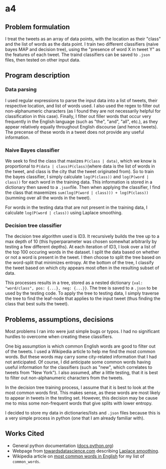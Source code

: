 # a4
## Problem formulation
I treat the tweets as an array of data points, with the location as their "class" and the list of words as the data point. I train two different classifiers (naive bayes MAP and decision tree), using the "presence of word X in tweet Y" as the features of each tweet. The traind classifiers can be saved to `.json`  files, then tested on other input data.

## Program description

### Data parsing
I used regular expressions to parse the input data into a list of tweets, their respective location,
and list of words used. I also used the regex to filter out non-alphanumeric characters (as I found they are
not necessarily helpful for classification in this case). Finally, I filter out filler words that occur very frequently in the English language (such as "the", "and", "all", etc.), as they appear relatively equally throughout English discourse (and hence tweets). The precense of these words in a tweet does not provide any useful information.

### Naive Bayes classifier
We seek to find the class that maxizes `P(class | data)`, which we know is proportional to `P(data | class)P(class)`(where data is the list of words in the tweet, and class is the city that the tweet originated from).
So to train the bayes classifier, I simply calculate `log(P(class))` and `log(P(word | class))` for each word in the training data. This information is stored in a dictionary then saved to a `.json`file. Then when applying the classifier, I find the class that maxemizes `sum(log(P(word | class))) + log(P(class))` (summing over all the words in the tweet).

For words in the testing data that are not present in the training data, I calculate `log(P(word | class))` using Laplace smoothing.

### Decision tree classifier
The decision tree algorithm used is ID3. It recursively builds the tree up to a max depth of 10 (this hyperparameter was chosen somewhat arbitrarily by testing a few different depths). At each iteration of ID3, I look over a list of the top 100 occuring words in the dataset. I split the data based on whether or not a word is present in the tweet. I then choose to split the tree based on the word-split that minimizes entropy. At the bottom of the
tree, I classify the tweet based on which city appears most often in the resulting subset of data.

This processes results in a tree, stored as a nested dictionary `{val: "word/class", pos: {...}, neg: {...}}`.
The tree is saved to a `.json` to be used by the testing code. To apply the tree to testing data, I simply traverse the tree to find the leaf-node that applies to the input tweet (thus finding the class that best suits the tweet).

## Problems, assumptions, decisions
Most problems I ran into were just simple bugs or typos. I had no significant hurdles to overcome when creating these classifiers.

One big assumption is which common English words are good to filter out of the tweets. I used a Wikipedia article to help me find the most common words. But these words may carry some city-related information that I had not anticipated. Of course, I did anticipate some common words having useful information for the classifiers (such as "new", which correlates to tweets from "New York"). I also assumed, after a little testing, that it is best to filter out non-alphanumeric characters from the tweets.

In the decision tree training process, I assume that it is best to look at the most common words first. This makes sense, as these words are most likely to appear in tweets in the testing set. However, this decision may be cause me to miss some non-frequent words that give splits with lower entropy.

I decided to store my data in dictionaries/lists and `.json` files because this is a very simple process in python (one that I am already familiar with).

## Works Cited
* General python documentation ([docs.python.org](docs.python.org))
* Webpage from [towardsdatascience.com](https://towardsdatascience.com/) describing [Laplace smoothing](https://towardsdatascience.com/laplace-smoothing-in-na%C3%AFve-bayes-algorithm-9c237a8bdece#:~:text=Laplace%20smoothing%20is%20a%20smoothing%20technique%20that%20helps%20tackle%20the,the%20positive%20and%20negative%20reviews.). 
* Wikipedia article on [most common words in English](https://en.wikipedia.org/wiki/Most_common_words_in_English) for my list of `common_words`.

